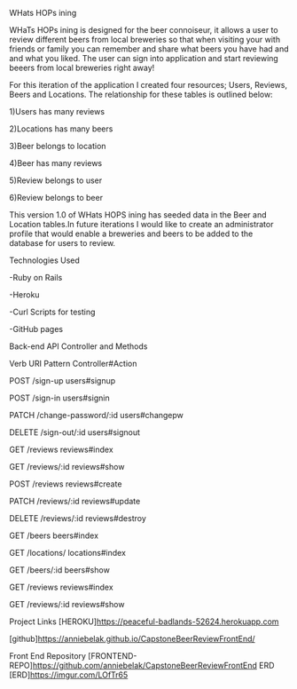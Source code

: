 WHats HOPs ining

WHaTs HOPs ining is designed for the beer connoiseur, it allows a user to review different beers from local
breweries so that when visiting your with friends or family you can remember and share what beers you have had and
and what you liked. The user can sign into application and start reviewing beeers from local breweries right away!


For this iteration of the application I created four resources;
Users, Reviews, Beers and Locations. The relationship for these tables is outlined
below:

1)Users has many reviews

2)Locations has many beers

3)Beer belongs to location

4)Beer has many  reviews

5)Review  belongs to user

6)Review belongs to  beer


This version 1.0 of WHats HOPS ining has seeded data in the
 Beer and Location tables.In future iterations I would like to create
 an administrator profile that would enable a breweries and beers to be
 added to the database for users to review.


Technologies Used

-Ruby on Rails

-Heroku

-Curl Scripts for testing

-GitHub pages


Back-end API Controller and Methods

Verb	URI Pattern	Controller#Action

POST	/sign-up	users#signup

POST	/sign-in	users#signin

PATCH	/change-password/:id	users#changepw

DELETE	/sign-out/:id	users#signout

GET	/reviews	reviews#index

GET	/reviews/:id	reviews#show

POST	/reviews	reviews#create

PATCH	/reviews/:id	reviews#update

DELETE	/reviews/:id	reviews#destroy

GET	/beers	beers#index

GET	/locations/ locations#index

GET	/beers/:id	beers#show

GET	/reviews	reviews#index

GET	/reviews/:id	reviews#show


Project Links
[HEROKU]https://peaceful-badlands-52624.herokuapp.com

[github]https://anniebelak.github.io/CapstoneBeerReviewFrontEnd/

Front End Repository
[FRONTEND-REPO]https://github.com/anniebelak/CapstoneBeerReviewFrontEnd
ERD
[ERD]https://imgur.com/LOfTr65
